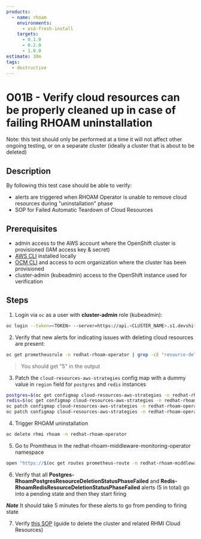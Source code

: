 ```yaml
---
products:
  - name: rhoam
    environments:
      - osd-fresh-install
    targets:
      - 0.1.0
      - 0.2.0
      - 1.0.0
estimate: 30m
tags:
  - destructive
---
```


# O01B - Verify cloud resources can be properly cleaned up in case of failing RHOAM uninstallation

Note: this test should only be performed at a time it will not affect other ongoing testing, or on a separate cluster (ideally a cluster that is about to be deleted)

## Description

By following this test case should be able to verify:

- alerts are triggered when RHOAM Operator is unable to remove cloud resources during "uninstallation" phase
- SOP for Failed Automatic Teardown of Cloud Resources

## Prerequisites

- admin access to the AWS account where the OpenShift cluster is provisioned (IAM access key & secret)
- [AWS CLI](https://docs.aws.amazon.com/cli/latest/userguide/cli-chap-install.html) installed locally
- [OCM CLI](https://github.com/openshift-online/ocm-cli/releases) and access to ocm organization where the cluster has been provisioned
- cluster-admin (kubeadmin) access to the OpenShift instance used for verification

## Steps

1. Login via `oc` as a user with **cluster-admin** role (kubeadmin):

```bash
oc login --token=<TOKEN> --server=https://api.<CLUSTER_NAME>.s1.devshift.org:6443
```

2. Verify that new alerts for indicating issues with deleting cloud resources are present:

```bash
oc get prometheusrule -n redhat-rhoam-operator | grep -cE "resource-deletion((.*rhsso|.*rhssouser|.*threescale)-postgres|(.*threescale|.*threescale-backend)-redis)"
```

> You should get "5" in the output

3. Patch the `cloud-resources-aws-strategies` config map with a dummy value in `region` field for `postgres` and `redis` instances

```bash
postgres=$(oc get configmap cloud-resources-aws-strategies -n redhat-rhoam-operator -o jsonpath='{.data.postgres}' | jq -c '.production.region = "blabla123"' | jq -R .)
redis=$(oc get configmap cloud-resources-aws-strategies -n redhat-rhoam-operator -o jsonpath='{.data.redis}' | jq -c '.production.region = "blabla123"' | jq -R .)
oc patch configmap cloud-resources-aws-strategies -n redhat-rhoam-operator --type=merge --patch="{\"data\": { \"postgres\": $postgres }}" --dry-run=false
oc patch configmap cloud-resources-aws-strategies -n redhat-rhoam-operator --type=merge --patch="{\"data\": { \"redis\": $redis }}" --dry-run=false
```

4. Trigger RHOAM uninstallation

```bash
oc delete rhmi rhoam -n redhat-rhoam-operator
```

5. Go to Promtheus in the redhat-rhoam-middleware-monitoring-operator namespace

```bash
open "https://$(oc get routes prometheus-route -n redhat-rhoam-middleware-monitoring-operator -o jsonpath='{.spec.host}')"
```

6. Verify that all **Postgres-RhoamPostgresResourceDeletionStatusPhaseFailed** and **Redis-RhoamRedisResourceDeletionStatusPhaseFailed** alerts (5 in total) go into a pending state and then they start firing

**_Note_** It should take 5 minutes for these alerts to go from pending to firing state

7. Verify [this SOP](https://github.com/RHCloudServices/integreatly-help/blob/master/sops/2.x/uninstall/delete_cluster_teardown.md#procedure) (guide to delete the cluster and related RHMI Cloud Resources)
